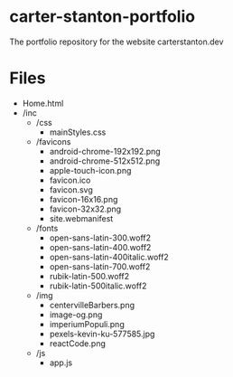 # carter-stanton-portfolio
The portfolio repository for the website carterstanton.dev

# Files

 - Home.html
 - /inc
	 - /css
		 - mainStyles.css
	 - /favicons
		 -  android-chrome-192x192.png
		 - android-chrome-512x512.png
		 - apple-touch-icon.png
		 - favicon.ico
		 - favicon.svg
		 - favicon-16x16.png
		 - favicon-32x32.png
		 - site.webmanifest
	- /fonts
		- open-sans-latin-300.woff2
		- open-sans-latin-400.woff2
		- open-sans-latin-400italic.woff2
		- open-sans-latin-700.woff2
		- rubik-latin-500.woff2
		- rubik-latin-500italic.woff2
	- /img
		- centervilleBarbers.png
		- image-og.png
		- imperiumPopuli.png
		- pexels-kevin-ku-577585.jpg
		- reactCode.png
	- /js
		- app.js 
